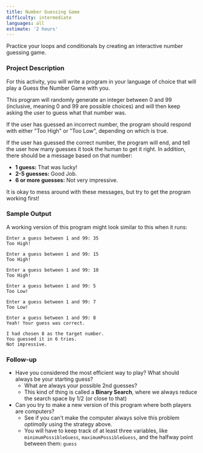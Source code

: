 ```yaml
---
title: Number Guessing Game
difficulty: intermediate
languages: all
estimate: '2 hours'
---
```


Practice your loops and conditionals by creating an interactive number guessing game.

### Project Description
For this activity, you will write a program in your language of choice that
will play a Guess the Number Game with you.

This program will randomly generate an integer between 0 and 99 (inclusive,
meaning 0 and 99 are possible choices) and will then keep asking the user to
guess what that number was.

If the user has guessed an incorrect number, the program should respond with
either "Too High" or "Too Low", depending on which is true.

If the user has guessed the correct number, the program will end, and tell the
user how many guesses it took the human to get it right. In addition, there
should be a message based on that number:

* **1 guess:** That was lucky!
* **2-5 guesses:** Good Job.
* **6 or more guesses:** Not very impressive.

It is okay to mess around with these messages, but try to get the program
working first!

### Sample Output
A working version of this program might look similar to this when it runs:
```
Enter a guess between 1 and 99: 35
Too High!

Enter a guess between 1 and 99: 15
Too High!

Enter a guess between 1 and 99: 10
Too High!

Enter a guess between 1 and 99: 5
Too Low!

Enter a guess between 1 and 99: 7
Too Low!

Enter a guess between 1 and 99: 8
Yeah! Your guess was correct.

I had chosen 8 as the target number.
You guessed it in 6 tries.
Not impressive.
```

### Follow-up
* Have you considered the most efficient way to play? What should always be
  your starting guess?
  * What are always your possible 2nd guesses?
  * This kind of thing is called a **Binary Search**, where we always reduce the search space by 1/2 (or close to that)
* Can you try to make a new version of this program where both players are computers?
  * See if you can't make the computer always solve this problem *optimally* using the strategy above.
  * You will have to keep track of at least three variables, like `minimumPossibleGuess`, `maximumPossibleGuess`, and the halfway point between them: `guess`
